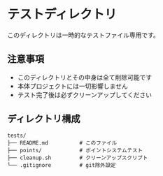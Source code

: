 # テストディレクトリ

このディレクトリは一時的なテストファイル専用です。

## 注意事項
- このディレクトリとその中身は全て削除可能です
- 本体プロジェクトには一切影響しません
- テスト完了後は必ずクリーンアップしてください

## ディレクトリ構成
```
tests/
├── README.md          # このファイル
├── points/            # ポイントシステムテスト
├── cleanup.sh         # クリーンアップスクリプト
└── .gitignore         # git除外設定
```